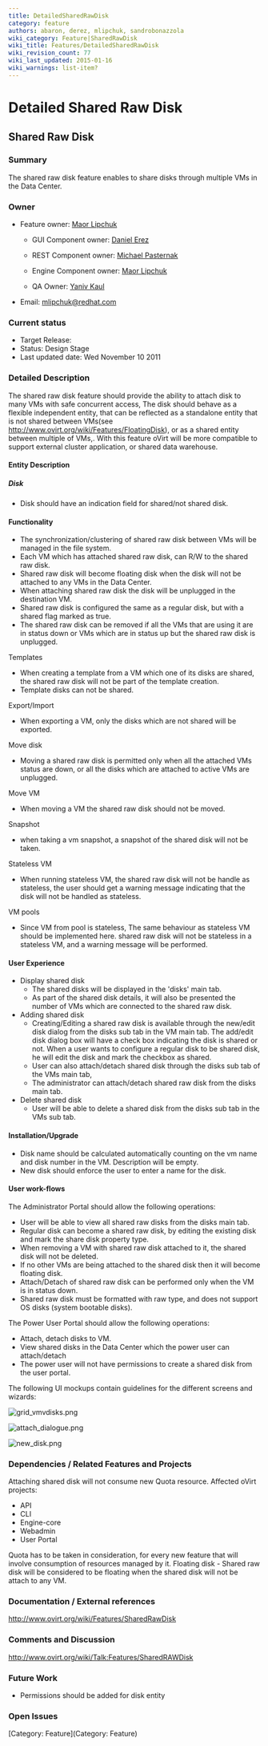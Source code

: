```yaml
---
title: DetailedSharedRawDisk
category: feature
authors: abaron, derez, mlipchuk, sandrobonazzola
wiki_category: Feature|SharedRawDisk
wiki_title: Features/DetailedSharedRawDisk
wiki_revision_count: 77
wiki_last_updated: 2015-01-16
wiki_warnings: list-item?
---
```


# Detailed Shared Raw Disk

## Shared Raw Disk

### Summary

The shared raw disk feature enables to share disks through multiple VMs in the Data Center.

### Owner

*   Feature owner: [ Maor Lipchuk](User:mlipchuk)

    * GUI Component owner: [ Daniel Erez](User:derez)

    * REST Component owner: [ Michael Pasternak](User:mpasternak)

    * Engine Component owner: [ Maor Lipchuk](User:mlipchuk)

    * QA Owner: [ Yaniv Kaul](User:ykaul)

*   Email: mlipchuk@redhat.com

### Current status

*   Target Release:
*   Status: Design Stage
*   Last updated date: Wed November 10 2011

### Detailed Description

The shared raw disk feature should provide the ability to attach disk to many VMs with safe concurrent access,
The disk should behave as a flexible independent entity, that can be reflected as a standalone entity that is not shared between VMs(see <http://www.ovirt.org/wiki/Features/FloatingDisk>),
 or as a shared entity between multiple of VMs,. With this feature oVirt will be more compatible to support external cluster application, or shared data warehouse.

#### Entity Description

##### Disk

*   Disk should have an indication field for shared/not shared disk.

#### Functionality

*   The synchronization/clustering of shared raw disk between VMs will be managed in the file system.
*   Each VM which has attached shared raw disk, can R/W to the shared raw disk.
*   Shared raw disk will become floating disk when the disk will not be attached to any VMs in the Data Center.
*   When attaching shared raw disk the disk will be unplugged in the destination VM.
*   Shared raw disk is configured the same as a regular disk, but with a shared flag marked as true.
*   The shared raw disk can be removed if all the VMs that are using it are in status down or VMs which are in status up but the shared raw disk is unplugged.

Templates

*   When creating a template from a VM which one of its disks are shared, the shared raw disk will not be part of the template creation.
*   Template disks can not be shared.

Export/Import

*   When exporting a VM, only the disks which are not shared will be exported.

Move disk

*   Moving a shared raw disk is permitted only when all the attached VMs status are down, or all the disks which are attached to active VMs are unplugged.

Move VM

*   When moving a VM the shared raw disk should not be moved.

Snapshot

*   when taking a vm snapshot, a snapshot of the shared disk will not be taken.

Stateless VM

*   When running stateless VM, the shared raw disk will not be handle as stateless, the user should get a warning message indicating that the disk will not be handled as stateless.

VM pools

*   Since VM from pool is stateless, The same behaviour as stateless VM should be implemented here. shared raw disk will not be stateless in a stateless VM, and a warning message will be performed.

#### User Experience

*   Display shared disk
    -   The shared disks will be displayed in the 'disks' main tab.
    -   As part of the shared disk details, it will also be presented the number of VMs which are connected to the shared raw disk.
*   Adding shared disk
    -   Creating/Editing a shared raw disk is available through the new/edit disk dialog from the disks sub tab in the VM main tab.
         The add/edit disk dialog box will have a check box indicating the disk is shared or not.
        When a user wants to configure a regular disk to be shared disk, he will edit the disk and mark the checkbox as shared.
    -   User can also attach/detach shared disk through the disks sub tab of the VMs main tab,
    -   The administrator can attach/detach shared raw disk from the disks main tab.
*   Delete shared disk
    -   User will be able to delete a shared disk from the disks sub tab in the VMs sub tab.

#### Installation/Upgrade

*   Disk name should be calculated automatically counting on the vm name and disk number in the VM. Description will be empty.
*   New disk should enforce the user to enter a name for the disk.

#### User work-flows

The Administrator Portal should allow the following operations:

*   User will be able to view all shared raw disks from the disks main tab.
*   Regular disk can become a shared raw disk, by editing the existing disk and mark the share disk property type.
*   When removing a VM with shared raw disk attached to it, the shared disk will not be deleted.
*   If no other VMs are being attached to the shared disk then it will become floating disk.
*   Attach/Detach of shared raw disk can be performed only when the VM is in status down.
*   Shared raw disk must be formatted with raw type, and does not support OS disks (system bootable disks).

The Power User Portal should allow the following operations:

*   Attach, detach disks to VM.
*   View shared disks in the Data Center which the power user can attach/detach
*   The power user will not have permissions to create a shared disk from the user portal.

The following UI mockups contain guidelines for the different screens and wizards:

![](grid_vmvdisks.png "grid_vmvdisks.png")

![](attach_dialogue.png "attach_dialogue.png")

![](new_disk.png "new_disk.png")

### Dependencies / Related Features and Projects

Attaching shared disk will not consume new Quota resource. Affected oVirt projects:

*   API
*   CLI
*   Engine-core
*   Webadmin
*   User Portal

Quota has to be taken in consideration, for every new feature that will involve consumption of resources managed by it.
Floating disk - Shared raw disk will be considered to be floating when the shared disk will not be attach to any VM.

### Documentation / External references

<http://www.ovirt.org/wiki/Features/SharedRawDisk>

### Comments and Discussion

<http://www.ovirt.org/wiki/Talk:Features/SharedRAWDisk>

### Future Work

*   Permissions should be added for disk entity

### Open Issues

[Category: Feature](Category: Feature)
